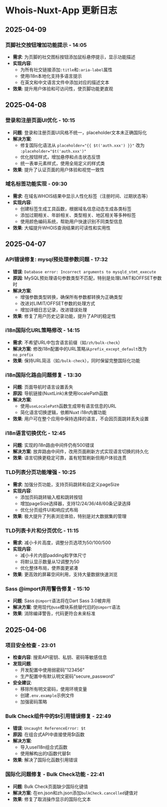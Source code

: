 # Whois-Nuxt-App 更新日志

## 2025-04-09

### 页脚社交按钮增加功能提示 - 14:05
- **需求**: 为页脚的社交图标按钮添加鼠标悬停提示，显示功能描述
- **实现内容**:
  - 为所有社交链接添加`:title`和`:aria-label`属性
  - 使用i18n本地化支持多语言提示
  - 在英文和中文语言文件中添加对应的描述文本
- **效果**: 提升用户体验和可访问性，使页脚功能更直观

## 2025-04-08

### 登录和注册页面UI优化 - 10:15
- **问题**: 登录和注册页面UI风格不统一，placeholder文本未正确国际化
- **解决方案**:
  - 修复国际化语法从 `placeholder="{{ $t('auth.xxx') }}"` 改为 `:placeholder="$t('auth.xxx')"`
  - 优化按钮样式，增加悬停和点击状态反馈
  - 统一表单元素样式，使用全局定义的样式类
- **效果**: 提升了认证页面的用户体验和视觉一致性

### 域名标签功能实现 - 09:30
- **需求**: 在域名WHOIS结果中显示人性化标签（注册时间、过期状态等）
- **实现内容**:
  - 创建标签生成工具函数，根据域名信息动态生成各类标签
  - 添加过期相关、年龄相关、类型相关、地区相关等多种标签
  - 使用颜色编码系统，帮助用户快速识别不同类型信息
- **效果**: 大幅提升WHOIS查询结果的可读性和实用性

## 2025-04-07

### API错误修复: mysql预处理参数问题 - 17:32
- **错误**: `Database error: Incorrect arguments to mysqld_stmt_execute`
- **原因**: MySQL预处理语句参数类型不匹配，特别是处理LIMIT和OFFSET参数时
- **解决方案**:
  - 增强参数类型转换，确保所有参数都转换为正确类型
  - 改进对LIMIT/OFFSET参数的处理方式
  - 增加详细日志记录，改进错误处理
- **效果**: 修复了用户历史记录功能，提升了API的稳定性

### i18n国际化URL策略修改 - 14:15
- **需求**: 不希望URL中包含语言前缀（如`/zh/bulk-check`）
- **解决方案**: 修改i18n配置中的URL策略从`prefix_except_default`改为`no_prefix`
- **效果**: 保持URL简洁（如`/bulk-check`），同时保留完整国际化功能

### i18n国际化路由问题修复 - 13:30
- **问题**: 页面导航时语言设置丢失
- **原因**: 导航链接(NuxtLink)未使用localePath函数
- **解决方案**: 
  - 使用`useLocalePath`函数生成带有语言信息的URL
  - 简化语言切换逻辑，依赖Nuxt i18n内置功能
- **效果**: 用户可在整个应用中保持选择的语言，不会因页面跳转丢失设置

### i18n语言切换优化 - 12:45
- **问题**: 实现的i18n路由中间件仍有500错误
- **解决方案**: 放弃路由中间件，改用页面刷新方式实现语言切换的持久化
- **效果**: 语言切换更稳定可靠，虽有短暂刷新但用户体验连贯

### TLD列表分页功能增强 - 10:25
- **需求**: 加强分页功能，支持页码跳转和自定义pageSize
- **实现内容**:
  - 添加页码跳转输入框和跳转按钮
  - 增加pageSize选择器，支持12/24/36/48/60条记录选择
  - 优化分页组件UI和响应式布局
- **效果**: 极大提升了列表浏览体验，特别是对大数据集的管理

### TLD列表卡片和分页优化 - 11:15
- **需求**: 减小卡片高度，调整分页选项为50/100/500
- **实现内容**:
  - 减小卡片内部padding和字体尺寸
  - 将默认显示数量从12调整为50
  - 优化整体布局，使界面更紧凑
- **效果**: 更高效的屏幕空间利用，支持大量数据快速浏览

### Sass @import弃用警告修复 - 15:10
- **问题**: Sass `@import`语法将在Dart Sass 3.0被弃用
- **解决方案**: 使用现代`@use`模块系统替代旧的`@import`语法
- **效果**: 消除编译警告，代码更符合未来标准

## 2025-04-06

### 项目安全检查 - 23:01
- **检查内容**: 搜索API密钥、私钥、密码等敏感信息
- **发现问题**: 
  - 开发配置中使用弱密码"123456"
  - 生产配置中有默认明文密码"secure_password"
- **安全建议**:
  - 移除所有明文密码，使用环境变量
  - 创建`.env.example`示例文件
  - 加强密码策略

### Bulk Check组件中的$t引用错误修复 - 22:49
- **错误**: `Uncaught ReferenceError: $t`
- **原因**: 在组合式API中直接使用$t函数
- **解决方案**:
  - 导入useI18n组合式函数
  - 使用解构出的t函数代替$t
- **效果**: 解决了国际化函数引用错误

### 国际化问题修复 - Bulk Check功能 - 22:41
- **问题**: Bulk Check页面缺少国际化键值
- **解决方案**: 在en.json和zh.json添加`bulkCheck.cancelled`键值对
- **效果**: 修复了取消操作显示的国际化文本
